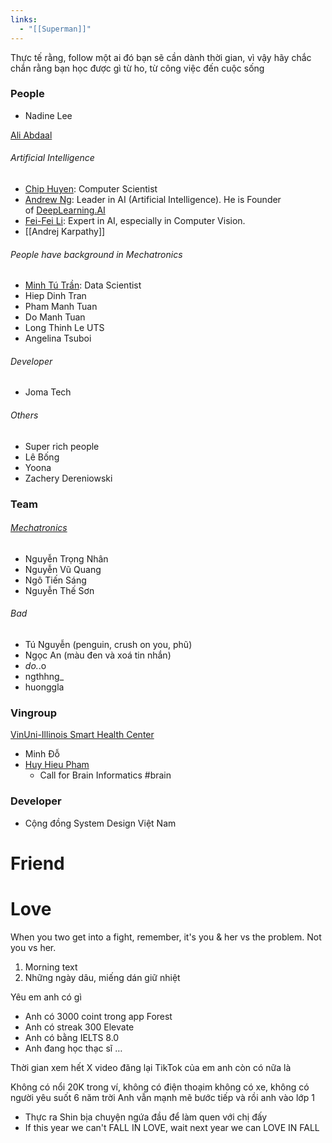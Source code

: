 ```yaml
---
links:
  - "[[Superman]]"
---
```

Thực tế rằng, follow một ai đó bạn sẽ cần dành thời gian, vì vậy hãy chắc chắn rằng bạn học được gì từ ho, từ công việc đến cuộc sống

### People

- Nadine Lee

[Ali Abdaal](https://www.youtube.com/@aliabdaal)

###### Artificial Intelligence

- [Chip Huyen](https://huyenchip.com): Computer Scientist
- [Andrew Ng](https://www.andrewng.org): Leader in AI (Artificial Intelligence). He is Founder of [DeepLearning.AI](https://www.deeplearning.ai/)
- [Fei-Fei Li](https://profiles.stanford.edu/fei-fei-li): Expert in AI, especially in Computer Vision.
- [[Andrej Karpathy]]

###### People have background in Mechatronics

- [Minh Tú Trần](https://www.linkedin.com/in/kazansky/): Data Scientist
- Hiep Dinh Tran
- Pham Manh Tuan
- Do Manh Tuan
- Long Thinh Le UTS
- Angelina Tsuboi

###### Developer

- Joma Tech

###### Others

- Super rich people
- Lê Bống
- Yoona
- Zachery Dereniowski

### Team

###### [Mechatronics](https://www.messenger.com/t/3823307801022453)

- Nguyễn Trọng Nhân
- Nguyễn Vũ Quang
- Ngô Tiến Sáng
- Nguyễn Thế Sơn

###### Bad

- Tú Nguyễn (penguin, crush on you, phũ)
- Ngọc An (màu đen và xoá tin nhắn)
- _do._.o
- ngthhng_
- huonggla

### Vingroup

[VinUni-Illinois Smart Health Center](https://smarthealth.vinuni.edu.vn)

- Minh Đỗ
- [Huy Hieu Pham](https://huyhieupham.github.io)
	- Call for Brain Informatics #brain

### Developer

- Cộng đồng System Design Việt Nam

# Friend

# Love

When you two get into a fight, remember, it's you & her vs the problem. Not you vs her.

1. Morning text
2. Những ngày dâu, miếng dán giữ nhiệt

Yêu em anh có gì
    
- Anh có 3000 coint trong app Forest
- Anh có streak 300 Elevate
- Anh có bằng IELTS 8.0
- Anh đang học thạc sĩ …

Thời gian xem hết X video đăng lại TikTok của em anh còn có nữa là

Không có nổi 20K trong ví, không có điện thoạim không có xe, không có người yêu suốt 6 năm trời
Anh vẫn mạnh mẽ bước tiếp và rồi anh vào lớp 1

- Thực ra Shin bịa chuyện ngứa đầu để làm quen với chị đấy
- If this year we can't FALL IN LOVE, wait next year we can LOVE IN FALL
